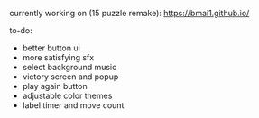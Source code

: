 currently working on (15 puzzle remake): https://bmai1.github.io/

to-do:
- better button ui
- more satisfying sfx
- select background music
- victory screen and popup
- play again button
- adjustable color themes
- label timer and move count
